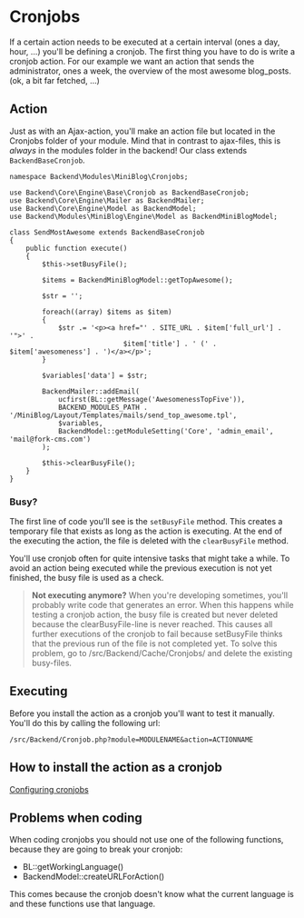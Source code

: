 # Cronjobs

If a certain action needs to be executed at a certain interval (ones a day, hour, …) you'll be defining a cronjob. The first thing you have to do is write a cronjob action. For our example we want an action that sends the administrator, ones a week, the overview of the most awesome blog_posts. (ok, a bit far fetched, ...)

## Action

Just as with an Ajax-action, you'll make an action file but located in the Cronjobs folder of your module. Mind that in contrast to ajax-files, this is *always* in the modules folder in the backend!
Our class extends `BackendBaseCronjob`.

```
namespace Backend\Modules\MiniBlog\Cronjobs;

use Backend\Core\Engine\Base\Cronjob as BackendBaseCronjob;
use Backend\Core\Engine\Mailer as BackendMailer;
use Backend\Core\Engine\Model as BackendModel;
use Backend\Modules\MiniBlog\Engine\Model as BackendMiniBlogModel;

class SendMostAwesome extends BackendBaseCronjob
{
	public function execute()
	{
		$this->setBusyFile();

		$items = BackendMiniBlogModel::getTopAwesome();

		$str = '';

		foreach((array) $items as $item)
		{
			$str .= '<p><a href="' . SITE_URL . $item['full_url'] . '">' .
							$item['title'] . ' (' . $item['awesomeness'] . ')</a></p>';
		}

		$variables['data'] = $str;

		BackendMailer::addEmail(
			ucfirst(BL::getMessage('AwesomenessTopFive')), 
			BACKEND_MODULES_PATH . '/MiniBlog/Layout/Templates/mails/send_top_awesome.tpl', 
			$variables, 
			BackendModel::getModuleSetting('Core', 'admin_email', 'mail@fork-cms.com')
		);

		$this->clearBusyFile();
	}
}
```

### Busy?

The first line of code you'll see is the `setBusyFile` method. This creates a temporary file that exists as long as the action is executing. At the end of the executing the action, the file is deleted with the `clearBusyFile` method.

You'll use cronjob often for quite intensive tasks that might take a while. To avoid an action being executed while the previous execution is not yet finished, the busy file is used as a check.

> **Not executing anymore?**
> When you're developing sometimes, you'll probably write code that generates an error. When this happens while testing a cronjob action, the busy file is created but never deleted because the clearBusyFile-line is never reached. This causes all further executions of the cronjob to fail because setBusyFile thinks that the previous run of the file is not completed yet.
>To solve this problem, go to /src/Backend/Cache/Cronjobs/ and delete the existing busy-files.

## Executing

Before you install the action as a cronjob you'll want to test it manually. You'll do this by calling the following url:

```
/src/Backend/Cronjob.php?module=MODULENAME&action=ACTIONNAME
```

## How to install the action as a cronjob

[Configuring cronjobs](../getting-started/configuring_cronjobs)

## Problems when coding

When coding cronjobs you should not use one of the following functions, because they are going to break your cronjob:
- BL::getWorkingLanguage()
- BackendModel::createURLForAction()

This comes because the cronjob doesn't know what the current language is and these functions use that language.
